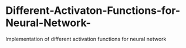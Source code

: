 # Different-Activaton-Functions-for-Neural-Network-
Implementation of different activation functions for neural network
